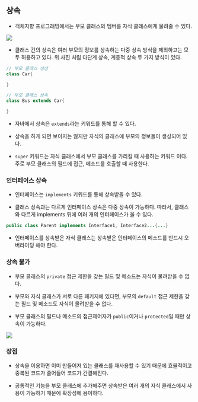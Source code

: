 ## 상속

* 객체지향 프로그래밍에서는 부모 클래스의 멤버를 자식 클래스에게 물려줄 수 있다. 

<img src ='https://img1.daumcdn.net/thumb/R1280x0/?scode=mtistory2&fname=https%3A%2F%2Fblog.kakaocdn.net%2Fdn%2Fcgx4i5%2FbtrN4OZMlUj%2FHf0a1a0KzKQ2u5NEtzHgKk%2Fimg.png'>

* 클래스 간의 상속은 여러 부모의 정보를 상속하는 다중 상속 방식을 제외하고는 모두 허용하고 있다. 위 사진 처럼 다단계 상속, 계층적 상속 두 가지 방식이 있다.

```java
// 부모 클래스 생성
class Car{

}

// 부모 클래스 상속
class Bus extends Car{

}
```

* 자바에서 상속은 `extends`라는 키워드를 통해 할 수 있다.

* 상속을 하게 되면 보이지는 않지만 자식의 클래스에 부모의 정보들이 생성되어 있다.

* `super` 키워드는 자식 클래스에서 부모 클래스를 가리킬 때 사용하는 키워드 이다. 주로 부모 클래스의 필드에 접근, 메소드를 호출할 때 사용한다.

### 인터페이스 상속

* 인터페이스는 `implements` 키워드를 통해 상속받을 수 있다. 

* 클래스 상속과는 다르게 인터페이스 상속은 다중 상속이 가능하다. 따라서, 클래스와 다르게 implements 뒤에 여러 개의 인터페이스가 올 수 있다.

```java
public class Parent implements Interface1, Interface2...{...}
```

* 인터페이스를 상속받은 자식 클래스는 상속받은 인터페이스의 메소드를 반드시 오버라이딩 해야 한다.

### 상속 불가

* 부모 클래스의 `private` 접근 제한을 갖는 필드 및 메소드는 자식이 물려받을 수 없다.

* 부모와 자식 클래스가 서로 다른 패키지에 있다면, 부모의 `default` 접근 제한을 갖는 필드 및 메소드도 자식이 물려받을 수 없다.

* 부모 클래스의 필드나 메소드의 접근제어자가 `public`이거나 `protected`일 때만 상속이 가능하다.

<img src ='https://img1.daumcdn.net/thumb/R1280x0/?scode=mtistory2&fname=https%3A%2F%2Fblog.kakaocdn.net%2Fdn%2FoK0kS%2FbtrN67jJ0wo%2FgTjEYQAuJUWYUjQ9pDpssK%2Fimg.png'>

### 장점

* 상속을 이용하면 이미 만들어져 있는 클래스를 재사용할 수 있기 때문에 효율적이고 중복된 코드가 줄어들어 코드가 간결해진다.

* 공통적인 기능을 부모 클래스에 추가해주면 상속받은 여러 개의 자식 클래스에서 사용이 가능하기 때문에 확장성에 용이하다.